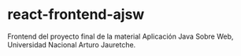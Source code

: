 # react-frontend-ajsw
Frontend del proyecto final de la material Aplicación Java Sobre Web, Universidad Nacional Arturo Jauretche.
